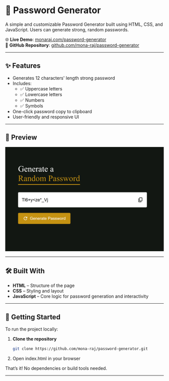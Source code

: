 # 🔐 Password Generator

A simple and customizable Password Generator built using HTML, CSS, and JavaScript. Users can generate strong, random passwords.

🌐 **Live Demo**: [monaraj.com/password-generator](http://monaraj.com/password-generator/)  
📂 **GitHub Repository**: [github.com/mona-raj/password-generator](https://github.com/mona-raj/password-generator)

---

## ✨ Features
- Generates 12 characters' length strong password
- Includes:
  - ✅ Uppercase letters
  - ✅ Lowercase letters
  - ✅ Numbers
  - ✅ Symbols
- One-click password copy to clipboard
- User-friendly and responsive UI

---

## 📸 Preview

![Password Generator Screenshot](./images/Password%20Generator%20Preview.png)

---

## 🛠️ Built With

- **HTML** – Structure of the page  
- **CSS** – Styling and layout  
- **JavaScript** – Core logic for password generation and interactivity

---

## 🚀 Getting Started

To run the project locally:

1. **Clone the repository**
   ```bash
   git clone https://github.com/mona-raj/password-generator.git

2. Open index.html in your browser

That’s it! No dependencies or build tools needed.

---